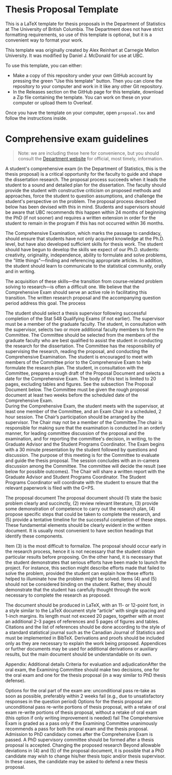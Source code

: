 # Thesis Proposal Template

This is a LaTeX template for thesis proposals in the Department
of Statistics at The University of British Columbia. The Department does
not have strict formatting requirements, so use of this template is optional,
but it is a convenient way to format your work.

This template was originally created by Alex Reinhart at Carnegie Mellon
University. It was modified by Daniel J. McDonald for use at UBC.

To use this template, you can either:

- Make a copy of this repository under your own GitHub account by pressing the
  green "Use this template" button. Then you can clone the repository to your
  computer and work in it like any other Git repository.
- In the Releases section on the GitHub page for this template, download a Zip
  file containing the template. You can work on these on your computer or upload
  them to Overleaf.

Once you have the template on your computer, open `proposal.tex` and follow the
instructions inside.

# Comprehensive exam guidelines

> Note: we are including these here for convenience, but you should consult the 
> [Department website](https://www.stat.ubc.ca/comprehensive-exam) for official,
> most timely, information.

A student's comprehensive exam (in the Department of Statistics, this is the 
thesis proposal) is a critical opportunity for the faculty to guide and shape
the dissertation research. The proposal process succeeds when it leads the
student to a sound and detailed plan for the dissertation. The faculty should
provide the student with constructive criticism on proposed methods and approaches,
force the student to question assumptions, and challenge the student's perspective
on the problem. The proposal process described below has been devised with this
in mind. Students and supervisors should be aware that UBC recommends this happen 
within 24 months of beginning the PhD (if not sooner) and requires a written 
extension in order for the student to remain in the program if this has not 
occurred within 36 months. 

The Comprehensive Examination, which marks the passage to candidacy, should ensure
that students have not only acquired knowledge at the Ph.D. level, but have also
developed sufficient skills for thesis work. The student should have begun to develop
the skills we expect of our Ph.D. students: creativity, originality, independence,
ability to formulate and solve problems, the "little things"—finding and referencing 
appropriate articles. In addition, the student should learn to communicate to the
statistical community, orally and in writing.

The acquisition of these skills—the transition from course-related problem solving to
research—is often a difficult one. We believe that the Comprehensive Exam should 
serve an active role in facilitating this transition. The written research proposal 
and the accompanying question period address this goal.
The process

The student should select a thesis supervisor following successful completion of the Stat 548 Qualifying Exams (if not earlier). The supervisor must be a member of the graduate faculty.
The student, in consultation with the supervisor, selects two or more additional faculty members to form the Committee. The Committee should be selected from the members of the graduate faculty who are best qualified to assist the student in conducting the research for the dissertation. The Committee has the responsibility of supervising the research, reading the proposal, and conducting the Comprehensive Examination. 
The student is encouraged to meet with members of the Committee prior to the Comprehensive Exam to help formulate the research plan. 
The student, in consultation with the Committee, prepares a rough draft of the Proposal Document and selects a date for the Comprehensive Exam. The body of this text is limited to 20 pages, excluding tables and figures. See the subsection The Proposal Document below. The Committee must be given the rough proposal document at least two weeks before the scheduled date of the Comprehensive Exam.  
During the Comprehensive Exam, the student meets with the supervisor, at least one member of the Committee, and an Exam Chair in a scheduled, 2 hour session. The Chair’s participation should be arranged by the supervisor. The Chair may not be a member of the Committee.The chair is responsible for making sure that the examination is conducted in an orderly manner, for leading committee discussion of the proposal and the examination, and for reporting the committee's decision, in writing, to the Graduate Advisor and the Student Programs Coordinator.
The Exam begins with a 30 minute presentation by the student followed by questions and discussion. The purpose of this meeting is for the Committee to evaluate and guide the thesis proposal. The session concludes with an in-camera discussion among the Committee. The committee will decide the result (see below for possible outcomes).
The Chair will share a written report with the Graduate Advisor and Student Programs Coordinator. The Student Programs Coordinator will coordinate with the student to ensure that the relevant paperwork is filed with the G+PS.

The proposal document
The proposal document should (1) state the basic problem clearly and succinctly, (2) review relevant literature, (3) provide some demonstration of competence to carry out the research plan, (4) propose specific steps that could be taken to complete the research, and (5) provide a tentative timeline for the successful completion of these steps. These fundamental elements should be clearly evident in the
written document. It is usually most convenient to have section headings that identify these components. 

Item (3) is the most difficult to formalize. The proposal should occur early in the research process, hence it is not necessary that the student obtain particular results before proposing. On the other hand, it is necessary that the student demonstrates that serious efforts have been made to launch the project. For instance, this section might describe efforts made that failed to solve the problem, provided the student can explain how these efforts helped to illuminate how the problem might be solved. Items (4) and (5) should not be considered binding on the student. Rather, they should demonstrate that the student has carefully thought through the work necessary to complete
the research as proposed.

The document should be produced in LaTeX, with an 11- or 12-point font, in a style similar to the 
LaTeX document style “article” with single spacing and 1-inch margins. Its length must not exceed 20 pages, together with at most an additional 2–3 pages of references and 5 pages of figures and tables. Citations and the list of references should be done according to the style of a standard statistical journal such as the Canadian Journal of Statistics and must be implemented in BibTeX. Derivations and proofs should be included only as they are necessary to explain the work being proposed. Appendices or further documents may be used for additional derivations or auxiliary results, but the main document should be understandable on its own. 

Appendix: Additional details
Criteria for evaluation and adjudication
​​After the oral exam, the Examining Committee should make two decisions, one for the oral exam and one for the thesis proposal (in a way similar to PhD thesis defense).

Options for the oral part of the exam are:
unconditional pass
re-take as soon as possible, preferably within 2 weeks
fail (e.g., due to unsatisfactory responses in the question period)
Options for the thesis proposal are:
unconditional pass
re-write portions of thesis proposal, with a retake of oral exam
re-write portions of thesis proposal, without a retake of oral exam (this option if only writing improvement is needed)
fail
The Comprehensive Exam is graded as a pass only if the Examining Committee unanimously recommends a pass for both the oral exam and the thesis proposal. Admission to PhD candidacy comes after the Comprehensive Exam is passed. A PhD supervisory committee should be formed after a thesis proposal is accepted.
Changing the proposed research
Beyond allowable deviations in (4) and (5) of the proposal document, it is possible that a PhD candidate may wish to change his/her thesis topic and/or thesis supervisor. In these cases, the candidate may be asked to defend a new thesis proposal. 
